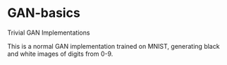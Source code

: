 # GAN-basics
Trivial GAN Implementations

This is a normal GAN implementation trained on MNIST, generating black and white images of digits from 0-9.
